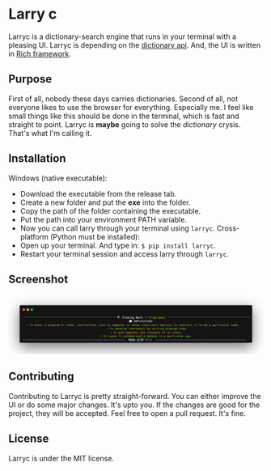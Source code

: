 # Larry c
Larryc is a dictionary-search engine that runs in your terminal with a pleasing UI. Larryc is depending on the [dictionary api](https://dictionaryapi.dev/). And, the UI is written in [Rich framework](https://github.com/Textualize/rich).

## Purpose
First of all, nobody these days carries dictionaries. Second of all, not everyone likes to use the browser for everything. Especially me. I feel like small things like this should be done in the terminal, which is fast and straight to point. Larryc is **maybe** going to solve the *dictionary* crysis. That's what I'm calling it. 

## Installation
Windows (native executable):
- Download the executable from the release tab. 
- Create a new folder and put the **exe** into the folder.
- Copy the path of the folder containing the executable.
- Put the path into your environment PATH variable.
- Now you can call larry through your terminal using `larryc`.
Cross-platform (Python must be installed):
- Open up your terminal. And type in: `$ pip install larryc`.
- Restart your terminal session and access larry through `larryc`.

## Screenshot
![snapshot](static/snap.png)

## Contributing
Contributing to Larryc is pretty straight-forward. You can either improve the UI or do some major changes. It's upto you. If the changes are good for the project, they will be accepted. Feel free to open a pull request. It's fine.

## License
Larryc is under the MIT license.
